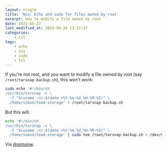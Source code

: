 ```yaml
---
layout: single
title: 'Nix: Echo and sudo for files owned by root'
excerpt: How to modify a file owned by root
date: 2021-05-27
last_modified_at: 2023-04-26 13:22:37
categories:
    - til
tags:
    - echo
    - nix
    - sudo
    - til
---
```


If you're not root, and you want to modify a file owned by root (say
`/root/tarsnap-backup.sh`), this won't work:

```bash
sudo echo '#!/bin/sh
/usr/bin/tarsnap -c \
  -f "$(uname -n)-$(date +%Y-%m-%d_%H-%M-%S)" \
  /home/simon/team-storage' > /root/tarsnap-backup.sh
```

But this will:

```bash
echo '#!/bin/sh
/usr/bin/tarsnap -c \
  -f "$(uname -n)-$(date +%Y-%m-%d_%H-%M-%S)" \
  /home/simon/team-storage' | sudo tee /root/tarsnap-backup.sh > /dev/null
```

Via [@simonw](https://github.com/simonw/til/blob/main/linux/echo-pipe-to-file-su.md).
